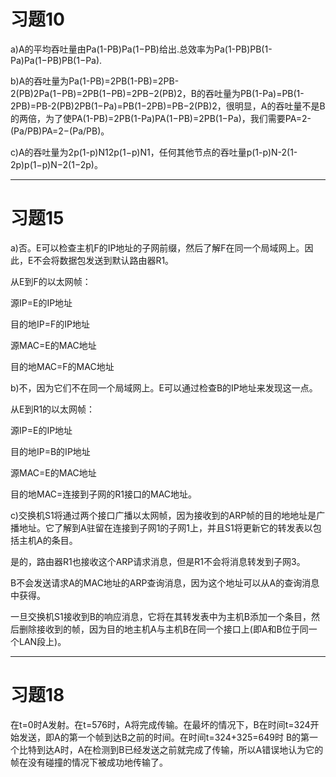 # 习题10

a)A的平均吞吐量由Pa(1-PB)Pa(1−PB)给出.总效率为Pa(1-PB)PB(1-Pa)Pa(1−PB)PB(1−Pa).

b)A的吞吐量为Pa(1-PB)=2PB(1-PB)=2PB-2(PB)2Pa(1−PB)=2PB(1−PB)=2PB−2(PB)2，B的吞吐量为PB(1-Pa)=PB(1-2PB)=PB-2(PB)2PB(1−Pa)=PB(1−2PB)=PB−2(PB)2，很明显，A的吞吐量不是B的两倍，为了使PA(1-PB)=2PB(1-Pa)PA(1−PB)=2PB(1−Pa)，我们需要PA=2-(Pa/PB)PA=2−(Pa/PB)。

c)A的吞吐量为2p(1-p)N12p(1−p)N1，任何其他节点的吞吐量p(1-p)N-2(1-2p)p(1−p)N−2(1−2p)。

------

# 

# 习题15

a)否。E可以检查主机F的IP地址的子网前缀，然后了解F在同一个局域网上。因此，E不会将数据包发送到默认路由器R1。

从E到F的以太网帧：

源IP=E的IP地址

目的地IP=F的IP地址

源MAC=E的MAC地址

目的地MAC=F的MAC地址

b)不，因为它们不在同一个局域网上。E可以通过检查B的IP地址来发现这一点。

从E到R1的以太网帧：

源IP=E的IP地址

目的地IP=B的IP地址

源MAC=E的MAC地址

目的地MAC=连接到子网的R1接口的MAC地址。

c)交换机S1将通过两个接口广播以太网帧，因为接收到的ARP帧的目的地地址是广播地址。它了解到A驻留在连接到子网1的子网1上，并且S1将更新它的转发表以包括主机A的条目。

是的，路由器R1也接收这个ARP请求消息，但是R1不会将消息转发到子网3。

B不会发送请求A的MAC地址的ARP查询消息，因为这个地址可以从A的查询消息中获得。

一旦交换机S1接收到B的响应消息，它将在其转发表中为主机B添加一个条目，然后删除接收到的帧，因为目的地主机A与主机B在同一个接口上(即A和B位于同一个LAN段上)。

------

# 

# 习题18

在t=0时A发射。在t=576时，A将完成传输。在最坏的情况下，B在时间t=324开始发送，即A的第一个帧到达B之前的时间。在时间t=324+325=649时 B的第一个比特到达A时，A在检测到B已经发送之前就完成了传输，所以A错误地认为它的帧在没有碰撞的情况下被成功地传输了。